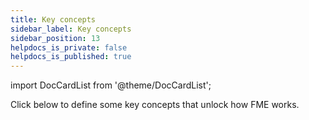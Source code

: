 ```yaml
---
title: Key concepts
sidebar_label: Key concepts
sidebar_position: 13
helpdocs_is_private: false
helpdocs_is_published: true
---
```


import DocCardList from '@theme/DocCardList';

Click below to define some key concepts that unlock how FME works.

<DocCardList />